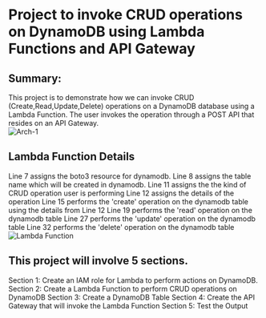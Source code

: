 # Project to invoke CRUD operations on DynamoDB using Lambda Functions and API Gateway
## Summary:
This project is to demonstrate how we can invoke CRUD (Create,Read,Update,Delete) operations on a DynamoDB database using a Lambda Function. The user invokes the operation through a POST API that resides on an API Gateway.  
![Arch-1](https://github.com/vmk81/Serverless-Project/assets/157844406/b190c973-87ed-4e60-bc78-ff9d5141aa5d)  

## Lambda Function Details
Line 7 assigns the boto3 resource for dynamodb.
Line 8 assigns the table name which will be created in dynamodb.
Line 11 assigns the the kind of CRUD operation user is performing
Line 12 assigns the details of the operation 
Line 15 performs the 'create' operation on the dynamodb table using the details from Line 12
Line 19 performs the 'read' operation on the dynamodb table
Line 27 performs the 'update' operation on the dynamodb table
Line 32 performs the 'delete' operation on the dynamodb table
![Lambda Function](https://github.com/vmk81/Serverless-Project/assets/157844406/f93e311a-2932-4ea3-bd4b-01b610fc511f)  

## This project will involve 5 sections.

Section 1: Create an IAM role for Lambda to perform actions on DynamoDB.
Section 2: Create a Lambda Function to perform CRUD operations on DynamoDB
Section 3: Create a DynamoDB Table
Section 4: Create the API Gateway that will invoke the Lambda Function
Section 5: Test the Output
